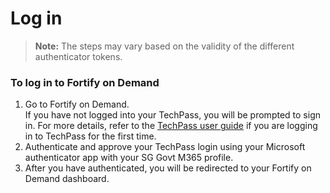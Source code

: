 # Log in

> **Note:** The steps may vary based on the validity of the different authenticator tokens.



### To log in to Fortify on Demand  

1. Go to Fortify on Demand.  
    If you have not logged into your TechPass, you will be prompted to sign in. For more details, refer to the [TechPass user guide](https://docs.developer.tech.gov.sg/docs/techpass-user-guide/#/) if you are logging in to TechPass for the first time. 
1. Authenticate and approve your TechPass login using your Microsoft authenticator app with your SG Govt M365 profile. 
1. After you have authenticated, you will be redirected to your Fortify on Demand dashboard.

